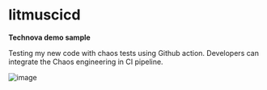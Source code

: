 # litmuscicd
**Technova demo sample**

Testing my new code with chaos tests using Github action. Developers can integrate the Chaos engineering in CI pipeline.

![image](https://user-images.githubusercontent.com/37321647/144089258-34a90001-e8be-4a89-b370-c1ec202a6bdd.png)

